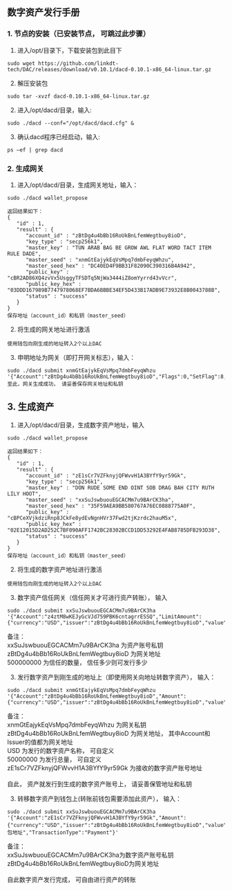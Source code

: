 ## 数字资产发行手册

### 1.	 节点的安装（已安装节点， 可跳过此步骤）
1) 进入/opt/目录下，下载安装包到此目下
```
sudo wget https://github.com/linkdt-tech/DAC/releases/download/v0.10.1/dacd-0.10.1-x86_64-linux.tar.gz
```
2) 解压安装包
```
sudo tar -xvzf dacd-0.10.1-x86_64-linux.tar.gz
```
2)	进入/opt/dacd/目录，输入:
```
sudo ./dacd --conf="/opt/dacd/dacd.cfg" &
```
3) 确认dacd程序已经启动，输入:
```
ps –ef | grep dacd
```

### 2.	生成网关

1)	进入/opt/dacd/目录，生成网关地址，输入：
```
sudo ./dacd wallet_propose
```
```
返回结果如下：
{
   "id" : 1,
   "result" : {
      "account_id" : "zBtDg4u4bBb16RoUkBnLfemWegtbuy8ioD",
      "key_type" : "secp256k1",
      "master_key" : "TUN ARAB BAG BE GROW AWL FLAT WORD TACT ITEM RULE DADE",
      "master_seed" : "xnmGtEajykEqVsMpq7dmbFeyqWhzu",
      "master_seed_hex" : "DC40ED4F9BB31F82090C390316B4A942",
      "public_key" : "cBR2AD86XQ4zvVx5UsggyTFSDTq5NjWa3444iZ8omYyrrd43vVcr",
      "public_key_hex" : "03DDD167989B7747978068EF7BDA6BBBE34EF5D433B17ADB9E73932E8B0043788B",
      "status" : "success"
   }
}
保存地址（account_id）和私钥（master_seed）
```

2)	将生成的网关地址进行激活
```
使用钱包向刚生成的地址转入2个以上DAC
```
3)	申明地址为网关（即打开网关标志），输入：
```
sudo ./dacd submit xnmGtEajykEqVsMpq7dmbFeyqWhzu '{"Account":"zBtDg4u4bBb16RoUkBnLfemWegtbuy8ioD","Flags":0,"SetFlag":8,"TransactionType":"AccountSet"}'
至此，网关生成成功， 请妥善保存网关地址和私钥
```

## 3.	生成资产
1)	进入/opt/dacd/目录，生成数字资产地址，输入
```
sudo ./dacd wallet_propose
```
```
返回结果如下：
{
   "id" : 1,
   "result" : {
      "account_id" : "zE1sCr7VZFknyjQFWvvH1A3BYfY9yr59Gk",
      "key_type" : "secp256k1",
      "master_key" : "DON RUDE SOME END OINT SOB DRAG BAH CITY RUTH LILY HOOT",
      "master_seed" : "xxSuJswbuouEGCACMm7u9BArCK3ha",
      "master_seed_hex" : "35F59AEA9BB580767A76EC0888775A0F",
      "public_key" : "cBPCeXVjkdziRnp8JCkFe8ydEvNgnHVr37Fwd2tjKzrdc2hauM5x",
      "public_key_hex" : "02E12015D2AD252C7BF090AFF1742BC28302BCCD1DD53292E4FAB8785DFB293D38",
      "status" : "success"
   }
}
保存地址（account_id）和私钥（master_seed）
```

2)	将生成的数字资产地址进行激活
```
使用钱包向刚生成的地址转入2个以上DAC
```

3) 数字资产信任网关（信任网关才可进行资产转账）， 输入
```
sudo ./dacd submit xxSuJswbuouEGCACMm7u9BArCK3ha '{"Account":"z4ztM8wKEJyGcVJd759PBK6cntagrrESSQ","LimitAmount":{"currency":"USD","issuer":"zBtDg4u4bBb16RoUkBnLfemWegtbuy8ioD","value":"500000000"},"TransactionType":"TrustSet"}'
```
备注：<br>
xxSuJswbuouEGCACMm7u9BArCK3ha 为资产账号私钥<br>
zBtDg4u4bBb16RoUkBnLfemWegtbuy8ioD 为网关地址<br>
500000000 为信任的数量， 信任多少则可发行多少<br>

3) 发行数字资产到刚生成的地址上（即使用网关向地址转数字资产）， 输入：
```
sudo ./dacd submit xnmGtEajykEqVsMpq7dmbFeyqWhzu '{"Account":"zBtDg4u4bBb16RoUkBnLfemWegtbuy8ioD","Amount":{"currency":"USD","issuer":"zBtDg4u4bBb16RoUkBnLfemWegtbuy8ioD","value":"500000000"},"Destination":"zE1sCr7VZFknyjQFWvvH1A3BYfY9yr59Gk","TransactionType":"Payment"}'
```
备注：<br>
xnmGtEajykEqVsMpq7dmbFeyqWhzu 为网关私钥<br>
zBtDg4u4bBb16RoUkBnLfemWegtbuy8ioD 为网关地址， 其中Account和Issuer的值都为网关地址<br>
USD 为发行的数字资产名称， 可自定义<br>
50000000 为发行总量， 可自定义<br>
zE1sCr7VZFknyjQFWvvH1A3BYfY9yr59Gk 为接收的数字资产账号地址<br>
<br>
自此， 资产就发行到生成的数字资产账号上， 请妥善保管地址和私钥

3) 转移数字资产到钱包上(转账前钱包需要添加此资产）， 输入：
```
sudo ./dacd submit xxSuJswbuouEGCACMm7u9BArCK3ha '{"Account":"zE1sCr7VZFknyjQFWvvH1A3BYfY9yr59Gk","Amount":{"currency":"USD","issuer":"zBtDg4u4bBb16RoUkBnLfemWegtbuy8ioD","value":"500000000"},"Destination":"钱包地址","TransactionType":"Payment"}'
```
备注：<br>
xxSuJswbuouEGCACMm7u9BArCK3ha为数字资产账号私钥<br>
zBtDg4u4bBb16RoUkBnLfemWegtbuy8ioD为网关地址<br>
<br>
自此数字资产发行完成， 可自由进行资产的转账
